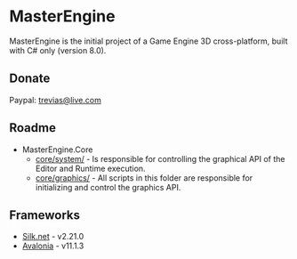 # MasterEngine
MasterEngine is the initial project of a Game Engine 3D cross-platform, built with C# only (version 8.0).

## Donate
 Paypal: trevias@live.com

## Roadme
* MasterEngine.Core
    - [core/system/](https://github.com/treviasxk/MasterEngine/blob/main/MasterEngine.Core/core/system/) - Is responsible for controlling the graphical API of the Editor and Runtime execution.
    - [core/graphics/](https://github.com/treviasxk/MasterEngine/blob/main/MasterEngine.Core/core/graphics/) - All scripts in this folder are responsible for initializing and control the graphics API.

## Frameworks
* [Silk.net](https://github.com/dotnet/Silk.NET) - v2.21.0
* [Avalonia](https://github.com/AvaloniaUI/Avalonia) - v11.1.3
